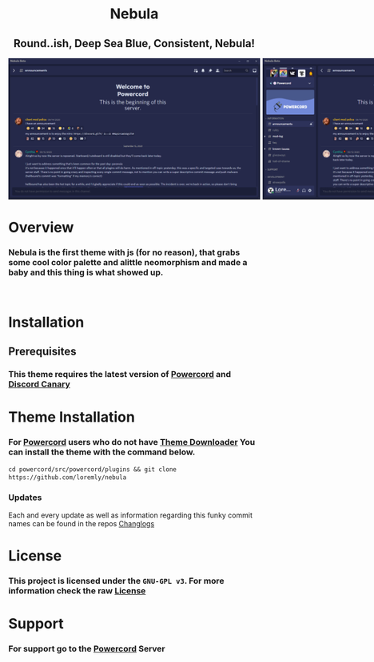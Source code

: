 <h1 align=center> Nebula</h1> 
<h2 align=center> Round..ish, Deep Sea Blue, Consistent, Nebula!</h2>

<div style="display:flex; flex-direction: row; grid-gap: 5px;">
    <img alt="extended" src="assets/screenshots/hidden.png" />
    <img alt="hidden" src="assets/screenshots/open.png" />
</div>

<h1></h1>

# Overview
### Nebula is the first theme with js (for no reason), that grabs some cool color palette and alittle neomorphism and made a baby and this thing is what showed up.
<br>

# Installation 
## Prerequisites 
### This theme requires the latest version of [Powercord](https://powercord.dev/installation) and [Discord Canary](https://discordia.me/en/canary)

# Theme Installation
### For [Powercord](https://powercord.dev) users who do not have [Theme Downloader](https://github.com/ploogins/PowercordThemeDownloader) You can install the theme with the command below. 

```    
cd powercord/src/powercord/plugins && git clone https://github.com/loremly/nebula
```
### Updates
Each and every update as well as information regarding this funky commit names can be found in the repos [Changlogs](https://github.com/Loremly/Nebula/blob/main/changelog.md)
# License
### This project is licensed under the `GNU-GPL v3`. For more information check the raw [License]()

# Support
### For support go to the [Powercord](https://discord.gg/2dp4n5qdNm) Server
